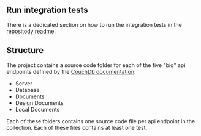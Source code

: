 Run integration tests
---------------------

There is a dedicated section on how to run the integration tests in the [repositody readme](https://github.com/b0wter/CouchDb/blob/master/README.md#integration-tests).

Structure
---------
The project contains a source code folder for each of the five "big" api endpoints defined by the [CouchDb documentation](https://docs.couchdb.org/en/stable/api/server/index.html):

 * Server
 * Database
 * Documents
 * Design Documents
 * Local Documents

Each of these folders contains one source code file per api endpoint in the collection. Each of these files contains at least one test.
